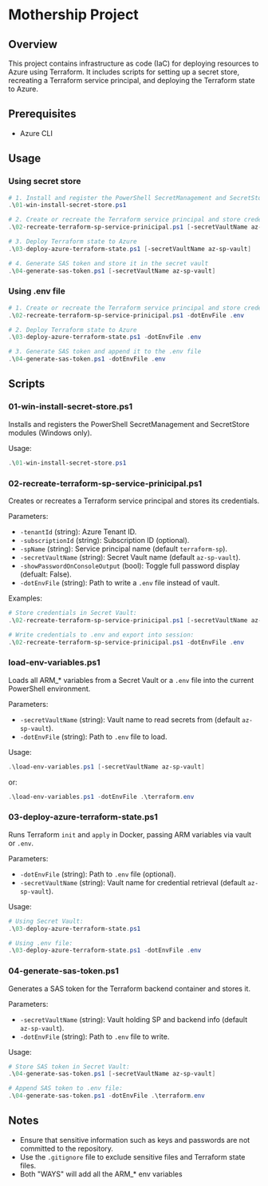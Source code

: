 # Mothership Project

## Overview
This project contains infrastructure as code (IaC) for deploying resources to Azure using Terraform. It includes scripts for setting up a secret store, recreating a Terraform service principal, and deploying the Terraform state to Azure.

## Prerequisites
- Azure CLI

## Usage

### Using secret store
```powershell
# 1. Install and register the PowerShell SecretManagement and SecretStore modules (Windows only)
.\01-win-install-secret-store.ps1

# 2. Create or recreate the Terraform service principal and store credentials in vault
.\02-recreate-terraform-sp-service-prinicipal.ps1 [-secretVaultName az-sp-vault]

# 3. Deploy Terraform state to Azure
.\03-deploy-azure-terraform-state.ps1 [-secretVaultName az-sp-vault]

# 4. Generate SAS token and store it in the secret vault
.\04-generate-sas-token.ps1 [-secretVaultName az-sp-vault]
```

### Using .env file
```powershell
# 1. Create or recreate the Terraform service principal and store credentials in .env file
.\02-recreate-terraform-sp-service-prinicipal.ps1 -dotEnvFile .env

# 2. Deploy Terraform state to Azure
.\03-deploy-azure-terraform-state.ps1 -dotEnvFile .env

# 3. Generate SAS token and append it to the .env file
.\04-generate-sas-token.ps1 -dotEnvFile .env
```

## Scripts

### 01-win-install-secret-store.ps1
Installs and registers the PowerShell SecretManagement and SecretStore modules (Windows only).

Usage:
```powershell
.\01-win-install-secret-store.ps1
```

### 02-recreate-terraform-sp-service-prinicipal.ps1
Creates or recreates a Terraform service principal and stores its credentials.

Parameters:
- `-tenantId` (string): Azure Tenant ID.
- `-subscriptionId` (string): Subscription ID (optional).
- `-spName` (string): Service principal name (default `terraform-sp`).
- `-secretVaultName` (string): Secret Vault name (default `az-sp-vault`).
- `-showPasswordOnConsoleOutput` (bool): Toggle full password display (defualt: False).
- `-dotEnvFile` (string): Path to write a `.env` file instead of vault.

Examples:
```powershell
# Store credentials in Secret Vault:
.\02-recreate-terraform-sp-service-prinicipal.ps1 [-secretVaultName az-sp-vault]

# Write credentials to .env and export into session:
.\02-recreate-terraform-sp-service-prinicipal.ps1 -dotEnvFile .env
```

### load-env-variables.ps1
Loads all ARM_* variables from a Secret Vault or a `.env` file into the current PowerShell environment.

Parameters:
- `-secretVaultName` (string): Vault name to read secrets from (default `az-sp-vault`).
- `-dotEnvFile` (string): Path to `.env` file to load.

Usage:
```powershell
.\load-env-variables.ps1 [-secretVaultName az-sp-vault]
``` 
or:
```powershell
.\load-env-variables.ps1 -dotEnvFile .\terraform.env
```

### 03-deploy-azure-terraform-state.ps1
Runs Terraform `init` and `apply` in Docker, passing ARM variables via vault or `.env`.

Parameters:
- `-dotEnvFile` (string): Path to `.env` file (optional).
- `-secretVaultName` (string): Vault name for credential retrieval (default `az-sp-vault`).

Usage:
```powershell
# Using Secret Vault:
.\03-deploy-azure-terraform-state.ps1

# Using .env file:
.\03-deploy-azure-terraform-state.ps1 -dotEnvFile .env
```

### 04-generate-sas-token.ps1
Generates a SAS token for the Terraform backend container and stores it.

Parameters:
- `-secretVaultName` (string): Vault holding SP and backend info (default `az-sp-vault`).
- `-dotEnvFile` (string): Path to `.env` file to write.

Usage:
```powershell
# Store SAS token in Secret Vault:
.\04-generate-sas-token.ps1 [-secretVaultName az-sp-vault]

# Append SAS token to .env file:
.\04-generate-sas-token.ps1 -dotEnvFile .\terraform.env
```

## Notes
- Ensure that sensitive information such as keys and passwords are not committed to the repository.
- Use the `.gitignore` file to exclude sensitive files and Terraform state files.
- Both "WAYS" will add all the ARM_* env variables